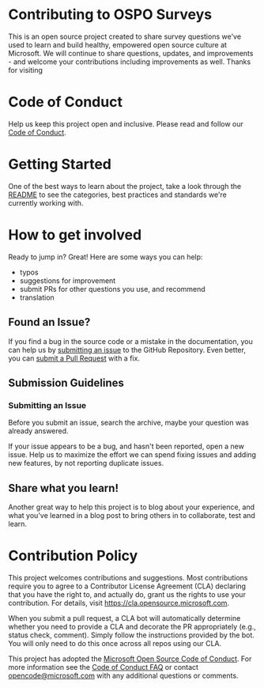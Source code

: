 # Contributing to OSPO Surveys

This is an open source project created to share survey questions we've used to learn and build healthy, empowered open source culture at Microsoft.  We will continue to share questions, updates, and improvements  - and welcome your contributions including improvements as well.  Thanks for visiting

# Code of Conduct

Help us keep this project open and inclusive. Please read and follow our [Code of Conduct](https://opensource.microsoft.com/codeofconduct/).

# Getting Started

One of the best ways to learn about the project, take a look through the [README](README.md) to see the categories, best practices and standards we're currently working with.

# How to get involved
Ready to jump in?  Great!   Here are some ways you can help:
- typos
- suggestions for improvement
- submit PRs for other questions you use, and recommend
- translation

## Found an Issue?
If you find a bug in the source code or a mistake in the documentation, you can help us by
[submitting an issue](#submit-issue) to the GitHub Repository. Even better, you can
[submit a Pull Request](#submit-pr) with a fix.

## <a name="submit"></a> Submission Guidelines

### <a name="submit-issue"></a> Submitting an Issue
Before you submit an issue, search the archive, maybe your question was already answered.

If your issue appears to be a bug, and hasn't been reported, open a new issue.
Help us to maximize the effort we can spend fixing issues and adding new
features, by not reporting duplicate issues.  


## Share what you learn!
Another great way to help this project is to blog about your experience, and what you've learned in a blog post to bring others in to collaborate, test and learn.

# Contribution Policy

This project welcomes contributions and suggestions.  Most contributions require you to agree to a
Contributor License Agreement (CLA) declaring that you have the right to, and actually do, grant us
the rights to use your contribution. For details, visit https://cla.opensource.microsoft.com.

When you submit a pull request, a CLA bot will automatically determine whether you need to provide
a CLA and decorate the PR appropriately (e.g., status check, comment). Simply follow the instructions
provided by the bot. You will only need to do this once across all repos using our CLA.

This project has adopted the [Microsoft Open Source Code of Conduct](https://opensource.microsoft.com/codeofconduct/).
For more information see the [Code of Conduct FAQ](https://opensource.microsoft.com/codeofconduct/faq/) or
contact [opencode@microsoft.com](mailto:opencode@microsoft.com) with any additional questions or comments.
